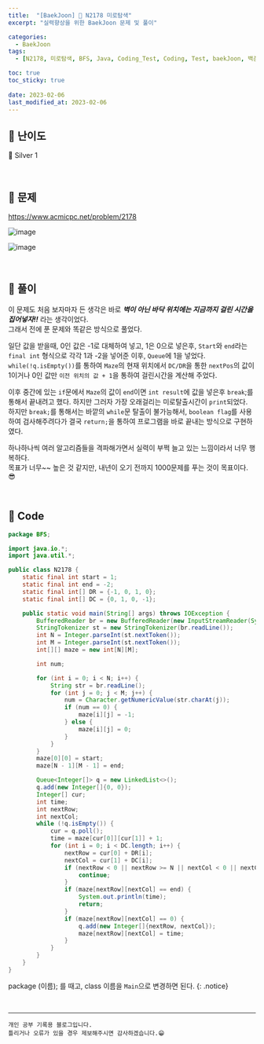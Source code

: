 ```yaml
---
title:  "[BaekJoon] 🥈 N2178 미로탐색"
excerpt: "실력향상을 위한 BaekJoon 문제 및 풀이"

categories:
  - BaekJoon
tags:
  - [N2178, 미로탐색, BFS, Java, Coding_Test, Coding, Test, baekJoon, 백준]

toc: true
toc_sticky: true
 
date: 2023-02-06
last_modified_at: 2023-02-06
---
```


## 📌 난이도

  🥈 Silver 1

<br>

## 📌 문제

<https://www.acmicpc.net/problem/2178>

![image](https://user-images.githubusercontent.com/37824506/216828397-a6b35752-30ed-468d-bbac-35a47f3be27f.png)

![image](https://user-images.githubusercontent.com/37824506/216828420-e31a6324-0fd6-4cf1-8a61-e4726ecc9d65.png)


<br>

## 📌 풀이

이 문제도 처음 보자마자 든 생각은 바로 ***벽이 아닌 바닥 위치에는 지금까지 걸린 시간을 집어넣자!!*** 라는 생각이었다.  
그래서 전에 푼 문제와 똑같은 방식으로 풀었다.  

일단 값을 받을때, 0인 값은 -1로 대체하여 넣고, 1은 0으로 넣은후, `Start`와 `end`라는 `final int` 형식으로 각각 1과 -2을 넣어준 이후, `Queue`에 1을 넣었다.  
`while(!q.isEmpty())`를 통하여 `Maze`의 현재 위치에서 `DC/DR`을 통한 `nextPos`의 값이 1이거나 0인 값만 `이전 위치의 값 + 1`을 통하여 걸린시간을 계산해 주었다.

이후 중간에 있는 `if`문에서 `Maze`의 값이 `end`이면 `int result`에 값을 넣은후 `break`;를 통해서 끝내려고 했다.
하지만 그러자 가장 오래걸리는 미로탈출시간이 `print`되었다.  
하지만 `break;`를 통해서는 바깥의 `while`문 탈출이 불가능해서, `boolean flag`를 사용하여 검사해주려다가 결국 `return;`을 통하여 프로그램을 바로 끝내는 방식으로 구현하였다.

하나하나씩 여러 알고리즘들을 격파해가면서 실력이 부쩍 늘고 있는 느낌이라서 너무 행복하다.  
목표가 너무~~ 높은 것 같지만, 내년이 오기 전까지 1000문제를 푸는 것이 목표이다. 😎

<br>

## 📌 Code

```java
package BFS;

import java.io.*;
import java.util.*;

public class N2178 {
    static final int start = 1;
    static final int end = -2;
    static final int[] DR = {-1, 0, 1, 0};
    static final int[] DC = {0, 1, 0, -1};

    public static void main(String[] args) throws IOException {
        BufferedReader br = new BufferedReader(new InputStreamReader(System.in));
        StringTokenizer st = new StringTokenizer(br.readLine());
        int N = Integer.parseInt(st.nextToken());
        int M = Integer.parseInt(st.nextToken());
        int[][] maze = new int[N][M];

        int num;

        for (int i = 0; i < N; i++) {
            String str = br.readLine();
            for (int j = 0; j < M; j++) {
                num = Character.getNumericValue(str.charAt(j));
                if (num == 0) {
                    maze[i][j] = -1;
                } else {
                    maze[i][j] = 0;
                }
            }
        }
        maze[0][0] = start;
        maze[N - 1][M - 1] = end;

        Queue<Integer[]> q = new LinkedList<>();
        q.add(new Integer[]{0, 0});
        Integer[] cur;
        int time;
        int nextRow;
        int nextCol;
        while (!q.isEmpty()) {
            cur = q.poll();
            time = maze[cur[0]][cur[1]] + 1;
            for (int i = 0; i < DC.length; i++) {
                nextRow = cur[0] + DR[i];
                nextCol = cur[1] + DC[i];
                if (nextRow < 0 || nextRow >= N || nextCol < 0 || nextCol >= M || maze[nextRow][nextCol] == -1) {
                    continue;
                }
                if (maze[nextRow][nextCol] == end) {
                    System.out.println(time);
                    return;
                }
                if (maze[nextRow][nextCol] == 0) {
                    q.add(new Integer[]{nextRow, nextCol});
                    maze[nextRow][nextCol] = time;
                }
            }
        }
    }
}
```


package (이름); 를 때고, class 이름을 `Main`으로 변경하면 된다.
{: .notice} 

<br>


***
    개인 공부 기록용 블로그입니다.
    틀리거나 오류가 있을 경우 제보해주시면 감사하겠습니다.😁